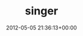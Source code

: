 ---
title:		"singer"
type:		"photos"
mediatype:		"upload"
description:		"TBC"
date:		"2012-05-05 21:36:13+00:00"
album:		"people"
filename:		"singer.md"
series:		""
cl_public_id:		"people/singer"
cl_version:		1497005551
format:		"tiff"
bytes:		2731956
width:		2174
height:		1440
colours:
- "#0E0E0E"
- "#7A7979"
- "#D2D1D1"
exposure_mode:		"Manual"
program:		"Manual"
aperture:		"2.8"
focal_length:		"200.0 mm"
iso:		"200"
shutter_speed:		"1/30"
metering:		"Center-weighted average"
flash:		"Off, Did not fire"
white_balance:		"Custom"
colour_temp:		"2550"
has_crop:		"false"
orientation:		"Horizontal (normal)"
camera_model:		"NIKON D7000"
lens_info:		"70-200mm f/2.8"
artist:		"Matt Finucane"
x_resolution:		"240"
y_resolution:		"240"
---